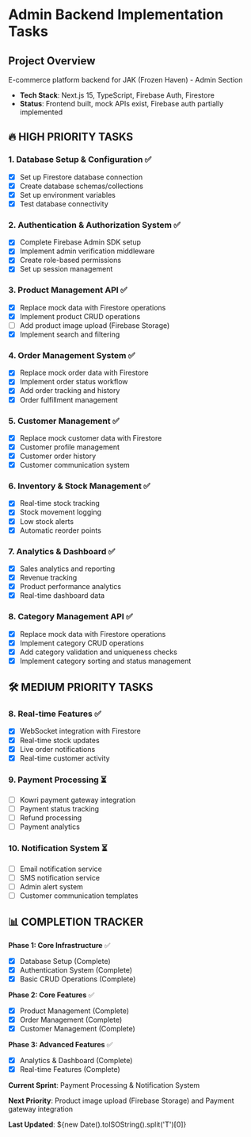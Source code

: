 # Admin Backend Implementation Tasks

## Project Overview

E-commerce platform backend for JAK (Frozen Haven) - Admin Section

- **Tech Stack**: Next.js 15, TypeScript, Firebase Auth, Firestore
- **Status**: Frontend built, mock APIs exist, Firebase auth partially implemented

## 🔥 HIGH PRIORITY TASKS

### 1. Database Setup & Configuration ✅

- [x] Set up Firestore database connection
- [x] Create database schemas/collections
- [x] Set up environment variables
- [x] Test database connectivity

### 2. Authentication & Authorization System ✅

- [x] Complete Firebase Admin SDK setup
- [x] Implement admin verification middleware
- [x] Create role-based permissions
- [x] Set up session management

### 3. Product Management API ✅

- [x] Replace mock data with Firestore operations
- [x] Implement product CRUD operations
- [ ] Add product image upload (Firebase Storage)
- [x] Implement search and filtering

### 4. Order Management System ✅

- [x] Replace mock order data with Firestore
- [x] Implement order status workflow
- [x] Add order tracking and history
- [x] Order fulfillment management

### 5. Customer Management ✅

- [x] Replace mock customer data with Firestore
- [x] Customer profile management
- [x] Customer order history
- [x] Customer communication system

### 6. Inventory & Stock Management ✅

- [x] Real-time stock tracking
- [x] Stock movement logging
- [x] Low stock alerts
- [x] Automatic reorder points

### 7. Analytics & Dashboard ✅

- [x] Sales analytics and reporting
- [x] Revenue tracking
- [x] Product performance analytics
- [x] Real-time dashboard data

### 8. Category Management API ✅

- [x] Replace mock data with Firestore operations
- [x] Implement category CRUD operations
- [x] Add category validation and uniqueness checks
- [x] Implement category sorting and status management

## 🛠 MEDIUM PRIORITY TASKS

### 8. Real-time Features ✅

- [x] WebSocket integration with Firestore
- [x] Real-time stock updates
- [x] Live order notifications
- [x] Real-time customer activity

### 9. Payment Processing ⏳

- [ ] Kowri payment gateway integration
- [ ] Payment status tracking
- [ ] Refund processing
- [ ] Payment analytics

### 10. Notification System ⏳

- [ ] Email notification service
- [ ] SMS notification service
- [ ] Admin alert system
- [ ] Customer communication templates

## 📊 COMPLETION TRACKER

**Phase 1: Core Infrastructure** ✅

- [x] Database Setup (Complete)
- [x] Authentication System (Complete)
- [x] Basic CRUD Operations (Complete)

**Phase 2: Core Features** ✅

- [x] Product Management (Complete)
- [x] Order Management (Complete)
- [x] Customer Management (Complete)

**Phase 3: Advanced Features** ✅

- [x] Analytics & Dashboard (Complete)
- [x] Real-time Features (Complete)

**Current Sprint**: Payment Processing & Notification System

**Next Priority**: Product image upload (Firebase Storage) and Payment gateway integration

**Last Updated**: ${new Date().toISOString().split('T')[0]}
